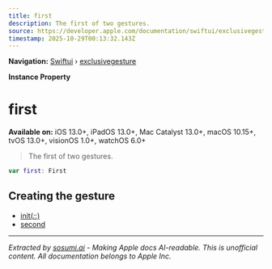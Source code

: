 ```yaml
---
title: first
description: The first of two gestures.
source: https://developer.apple.com/documentation/swiftui/exclusivegesture/first
timestamp: 2025-10-29T00:13:32.143Z
---
```


**Navigation:** [Swiftui](/documentation/swiftui) › [exclusivegesture](/documentation/swiftui/exclusivegesture)

**Instance Property**

# first

**Available on:** iOS 13.0+, iPadOS 13.0+, Mac Catalyst 13.0+, macOS 10.15+, tvOS 13.0+, visionOS 1.0+, watchOS 6.0+

> The first of two gestures.

```swift
var first: First
```

## Creating the gesture

- [init(_:_:)](/documentation/swiftui/exclusivegesture/init(_:_:))
- [second](/documentation/swiftui/exclusivegesture/second)

---

*Extracted by [sosumi.ai](https://sosumi.ai) - Making Apple docs AI-readable.*
*This is unofficial content. All documentation belongs to Apple Inc.*
